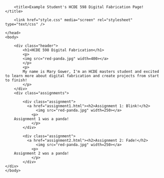 <!DOCTYPE html> 
<html> 
    <head> 
        <meta charset="utf-8"> 
        <meta name="viewport" content="width=device-width, maximum-scale=1.0" />

        <title>Example Student's HCDE 598 Digital Fabrication Page!</title> 

        <link href="style.css" media="screen" rel="stylesheet" type="text/css" />

    </head> 
    <body> 

        <div class="header">
            <h1>HCDE 598 Digital Fabrication</h1>
            <p>
            <img src="red-panda.jpg" width=400></a>
            </p>
            <p>
            My name is Mary Gower, I'm an HCDE masters student and excited to learn more about digital fabrication and create projects from start to finish!
            </p>
        </div>
        <div class="assignments">

            <div class="assignment">
              <a href="assignment1.html"><h2>Assignment 1: Blink!</h2>
                  <img src="red-panda.jpg" width=250></a>
                <p>
		Assignment 1 was a panda!
                </p>
            </div>

            <div class="assignment">
              <a href="assignment2.html"><h2>Assignment 2: Fade!</h2>
                  <img src="red-panda.jpg" width=250></a>
                <p>
		Assignment 2 was a panda!
                </p>
            </div>
	</div>
    </body>
</html>
